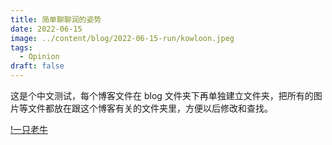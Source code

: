 ```yaml
---
title: 简单聊聊润的姿势
date: 2022-06-15
image: ../content/blog/2022-06-15-run/kowloon.jpeg
tags:
  - Opinion
draft: false
---
```


这是个中文测试，每个博客文件在 blog 文件夹下再单独建立文件夹，把所有的图片等文件都放在跟这个博客有关的文件夹里，方便以后修改和查找。

[!一只老牛](cow.jpeg)
